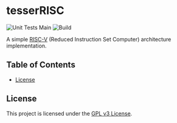 # tesserRISC
![Unit Tests Main](https://github.com/KarstenWeikamp/tesserRISC/actions/workflows/unit-test.yml/badge.svg)
![Build](https://github.com/KarstenWeikamp/tesserRISC/actions/workflows/build-job.yml/badge.svg)

A simple [RISC-V](https://riscv.org/wp-content/uploads/2017/05/riscv-spec-v2.2.pdf) (Reduced Instruction Set Computer) architecture implementation.

## Table of Contents


- [License](#license)



## License

This project is licensed under the [GPL v3 License](LICENSE).
